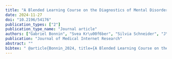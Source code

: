 ```yaml
---
title: "A Blended Learning Course on the Diagnostics of Mental Disorders: Multicenter Cluster Randomized Noninferiority Trial"
date: 2024-11-27
doi: "10.2196/54176"
publication_types: ["2"]
publication_type_name: "Journal article"
authors: ["Gabriel Bonnin", "Svea Kr\u00f6ber", "Silvia Schneider", "J\u00fcrgen Margraf", "Verena Pflug", "Alexander L Gerlach", "Timo Slotta", "Hanna Christiansen", "Bj\u00f6rn Albrecht", "Mira-Lynn Chavanon", "Gerrit Hirschfeld", "Tina In-Albon", "Meinald T Thielsch", "Ruth von Brachel"]
publication: "Journal of Medical Internet Research"
abstract: ""
bibtex: " @article{Bonnin_2024, title={A Blended Learning Course on the Diagnostics of Mental Disorders: Multicenter Cluster Randomized Noninferiority Trial}, volume={26}, ISSN={1438-8871}, url={http://dx.doi.org/10.2196/54176}, DOI={10.2196/54176}, journal={Journal of Medical Internet Research}, publisher={JMIR Publications Inc.}, author={Bonnin, Gabriel and Kröber, Svea and Schneider, Silvia and Margraf, Jürgen and Pflug, Verena and Gerlach, Alexander L and Slotta, Timo and Christiansen, Hanna and Albrecht, Björn and Chavanon, Mira-Lynn and Hirschfeld, Gerrit and In-Albon, Tina and Thielsch, Meinald T and von Brachel, Ruth}, year={2024}, month=nov, pages={e54176} }\n"
---
```

